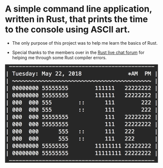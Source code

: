 # A simple command line application, written in Rust, that prints the time to the console using ASCII art.

* The only purpose of this project was to help me learn the basics of Rust.

* Special thanks to the members over in the [Rust live chat forum](https://client00.chat.mibbit.com/?server=irc.mozilla.org&channel=%23rust) for helping me through some Rust compiler errors.

![alt tag](./Images/Screenshot.png)
